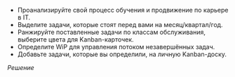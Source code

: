   - Проанализируйте свой процесс обучения и продвижение по карьере в IT.
  - Выделите задачи, которые стоят перед вами на месяц/квартал/год.
  - Ранжируйте поставленные задачи по классам обслуживания, выберите цвета для Kanban-карточек.
  - Определите WiP для управления потоком незавершённых задач.
  - Добавьте задачи, которые вы определили, на личную Kanban-доску.

  *Решение*

  
